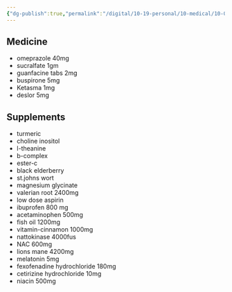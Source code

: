 ```yaml
---
{"dg-publish":true,"permalink":"/digital/10-19-personal/10-medical/10-02-long-covid/05-supp-med-list/","noteIcon":""}
---
```



## Medicine

- omeprazole 40mg
- sucralfate 1gm
- guanfacine tabs 2mg
- buspirone 5mg
- Ketasma 1mg
- deslor 5mg


## Supplements 

- turmeric
- choline inositol
- l-theanine
- b-complex
- ester-c
- black elderberry
- st.johns wort
- magnesium glycinate
- valerian root 2400mg
- low dose aspirin
- ibuprofen 800 mg
- acetaminophen 500mg
- fish oil 1200mg
- vitamin-cinnamon 1000mg
- nattokinase 4000fus
- NAC 600mg
- lions mane 4200mg
- melatonin 5mg
- fexofenadine hydrochloride 180mg
- cetirizine hydrochloride 10mg
- niacin 500mg